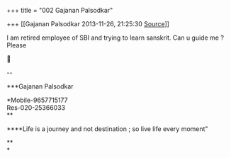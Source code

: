 +++
title = "002 Gajanan Palsodkar"

+++
[[Gajanan Palsodkar	2013-11-26, 21:25:30 [Source](https://groups.google.com/g/samskrita/c/zs90WAnUYxM)]]



I am retired employee of SBI and trying to learn sanskrit. Can u guide me ? Please



--  





***Gajanan Palsodkar  
  
*Mobile-9657715177  
Res-020-25366033  
**  
  
***\*Life is a journey and not destination ; so live life every moment"  
  
**  
*

